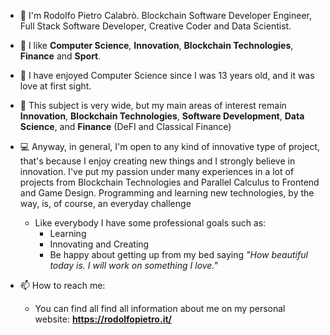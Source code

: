 - 👋 I'm Rodolfo Pietro Calabrò. Blockchain Software Developer Engineer, Full Stack Software Developer, Creative Coder and Data Scientist.

- 👀 I like **Computer Science**, **Innovation**, **Blockchain Technologies**, **Finance** and **Sport**.

- 💞️ I have enjoyed Computer Science since I was 13 years old, and it was love at first sight.

- 🌱 This subject is very wide, but my main areas of interest remain **Innovation**, **Blockchain Technologies**, **Software Development**, **Data Science**, and **Finance** (DeFI and Classical Finance)

- :computer: Anyway, in general, I'm open to any kind of innovative type of project, that's because I enjoy creating new things and I strongly believe in innovation.
I've put my passion under many experiences in a lot of projects from Blockchain Technologies and Parallel Calculus to Frontend and Game Design.
Programming and learning new technologies, by the way, is, of course, an everyday challenge

   - Like everybody I have some professional goals such as:
      - Learning
      - Innovating and Creating
      - Be happy about getting up from my bed saying *"How beautiful today is. I will work on something I love."*

- 📫 How to reach me:
   * You can find all find all information about me on my personal website: **https://rodolfopietro.it/**
